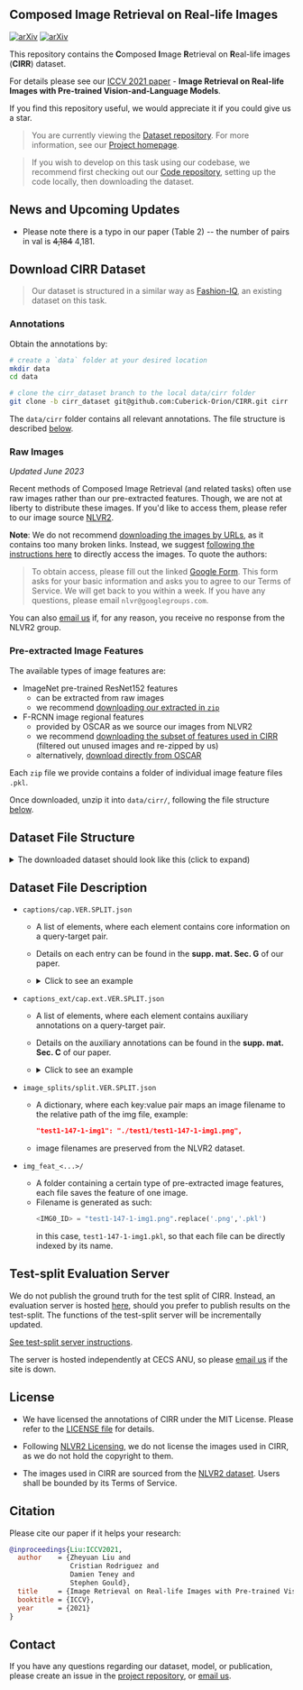 ## Composed Image Retrieval on Real-life Images

[![arXiv](https://img.shields.io/badge/paper-iccv2021-cyan)](https://openaccess.thecvf.com/content/ICCV2021/papers/Liu_Image_Retrieval_on_Real-Life_Images_With_Pre-Trained_Vision-and-Language_Models_ICCV_2021_paper.pdf) 
[![arXiv](https://img.shields.io/badge/arXiv-2108.04024-red)](https://arxiv.org/abs/2108.04024)

This repository contains the **C**omposed **I**mage **R**etrieval on **R**eal-life images (**CIRR**) dataset.

For details please see our [ICCV 2021 paper](https://arxiv.org/abs/2108.04024) - **Image Retrieval on Real-life Images with Pre-trained Vision-and-Language Models**.

If you find this repository useful, we would appreciate it if you could give us a star.


>You are currently viewing the [Dataset repository](https://github.com/Cuberick-Orion/CIRR). For more information, see our [Project homepage](https://cuberick-orion.github.io/CIRR/).

>If you wish to develop on this task using our codebase, we recommend first checking out our [Code repository](https://github.com/Cuberick-Orion/CIRPLANT), setting up the code locally, then downloading the dataset.

## News and Upcoming Updates

* Please note there is a typo in our paper (Table 2) -- the number of pairs in val is ~~4,184~~ 4,181.


## Download CIRR Dataset

> Our dataset is structured in a similar way as [Fashion-IQ](https://github.com/XiaoxiaoGuo/fashion-iq), an existing dataset on this task.

### Annotations

Obtain the annotations by:
```bash
# create a `data` folder at your desired location
mkdir data
cd data

# clone the cirr_dataset branch to the local data/cirr folder
git clone -b cirr_dataset git@github.com:Cuberick-Orion/CIRR.git cirr
```

The `data/cirr` folder contains all relevant annotations. The file structure is described [below](#dataset-file-structure).

### Raw Images

*Updated June 2023*

Recent methods of Composed Image Retrieval (and related tasks) often use raw images rather than our pre-extracted features. Though, we are not at liberty to distribute these images.
If you'd like to access them, please refer to our image source [NLVR2](https://lil.nlp.cornell.edu/nlvr/).

**Note**: We do not recommend [downloading the images by URLs](https://github.com/lil-lab/nlvr/tree/master/nlvr2#downloading-the-images), as it contains too many broken links. Instead, we suggest [following the instructions here](https://github.com/lil-lab/nlvr/tree/master/nlvr2#direct-image-download) to directly access the images. To quote the authors:

>To obtain access, please fill out the linked [Google Form](https://goo.gl/forms/yS29stWnFWzrDBFH3). This form asks for your basic information and asks you to agree to our Terms of Service. We will get back to you within a week. If you have any questions, please email `nlvr@googlegroups.com`.

You can also [email us](mailto:zheyuan.liu@anu.edu.au) if, for any reason, you receive no response from the NLVR2 group.

### Pre-extracted Image Features

The available types of image features are:
 - ImageNet pre-trained ResNet152 features
   - can be extracted from raw images
   - we recommend [downloading our extracted in `zip`](https://drive.google.com/file/d/1JIEM46AwtdwfsEsSMsRoZhml0Xlf5060/view?usp=sharing)
 - F-RCNN image regional features
   - provided by OSCAR as we source our images from NLVR2
   - we recommend [downloading the subset of features used in CIRR](https://drive.google.com/file/d/1lzd3bljiF9evVkHJ-95FLCfu7dGJg-Iz/view?usp=sharing) (filtered out unused images and re-zipped by us)
   - alternatively, [download directly from OSCAR](https://github.com/microsoft/Oscar/blob/master/DOWNLOAD.md)

Each `zip` file we provide contains a folder of individual image feature files `.pkl`.

Once downloaded, unzip it into `data/cirr/`, following the file structure [below](#dataset-file-structure).

## Dataset File Structure

<details>
  <summary>The downloaded dataset should look like this (click to expand)</summary>
  
  ```
  data
  └─── cirr
      ├─── captions
      │        cap.VER.test1.json
      │        cap.VER.train.json
      │        cap.VER.val.json
      ├─── captions_ext
      │        cap.ext.VER.test1.json
      │        cap.ext.VER.train.json
      │        cap.ext.VER.val.json
      ├─── image_splits
      │        split.VER.test1.json
      │        split.VER.train.json
      │        split.VER.val.json
      ├─── img_feat_frcnn  
      │    ├── train      
      │    │      <IMG0_ID>.pkl
      │    │      <IMG1_ID>.pkl
      │    │           ...
      │    ├── dev         
      │    │      <IMG0_ID>.pkl
      │    │      <IMG1_ID>.pkl
      │    │           ...
      │    └── test1       
      │           <IMG0_ID>.pkl
      │           <IMG1_ID>.pkl
      │                ...
      ├─── img_feat_res152 
      │        <Same subfolders as above>
      └─── img_raw         
                <Same subfolders as above>
  ```
</details>


## Dataset File Description

 - `captions/cap.VER.SPLIT.json`
    - A list of elements, where each element contains core information on a query-target pair.
    - Details on each entry can be found in the **supp. mat. Sec. G** of our paper.
    - <details>
      <summary>Click to see an example</summary>
      
      ```json
          {"pairid": 12063, 
          "reference":   "test1-147-1-img1", 
          "target_hard": "test1-83-0-img1", 
          "target_soft": {"test1-83-0-img1": 1.0}, 
          "caption": "remove all but one dog and add a woman hugging   it", 
          "img_set": {"id": 1, 
                      "members": ["test1-147-1-img1", 
                                  "test1-1001-2-img0",  
                                  "test1-83-1-img1",           
                                  "test1-359-0-img1",  
                                  "test1-906-0-img1", 
                                  "test1-83-0-img1"],
                      "reference_rank": 3, 
                      "target_rank": 4}
          }
      ```
      </details>


 - `captions_ext/cap.ext.VER.SPLIT.json`
    - A list of elements, where each element contains auxiliary annotations on a query-target pair.
    - Details on the auxiliary annotations can be found in the **supp. mat. Sec. C** of our paper.
    - <details>
      <summary>Click to see an example</summary>
      
      ```json
          {"pairid": 12063, 
          "reference":   "test1-147-1-img1", 
          "target_hard": "test1-83-0-img1", 
          "caption_extend": {"0": "being a photo of dogs", 
                            "1": "add a big dog", 
                            "2": "more focused on the hugging", 
                            "3": "background should contain grass"}
          }
      ```
      </details>

  

 - `image_splits/split.VER.SPLIT.json`
    - A dictionary, where each key:value pair maps an image filename to the relative path of the img file, example:
      ```json
      "test1-147-1-img1": "./test1/test1-147-1-img1.png",
      ```
    - image filenames are preserved from the NLVR2 dataset.
 - `img_feat_<...>/`
    - A folder containing a certain type of pre-extracted image features, each file saves the feature of one image.
    - Filename is generated as such:
      ```python
      <IMG0_ID> = "test1-147-1-img1.png".replace('.png','.pkl')
      ```
      in this case, `test1-147-1-img1.pkl`, so that each file can be directly indexed by its name.

## Test-split Evaluation Server
We do not publish the ground truth for the test split of CIRR. Instead, an evaluation server is hosted [here](http://cirr.cecs.anu.edu.au/), should you prefer to publish results on the test-split. The functions of the test-split server will be incrementally updated.

[See test-split server instructions](Test-split_server.md).

The server is hosted independently at CECS ANU, so please [email us](mailto:zheyuan.liu@anu.edu.au) if the site is down.

## License
 - We have licensed the annotations of CIRR under the MIT License. Please refer to the [LICENSE file](LICENSE) for details.

 - Following [NLVR2 Licensing](https://github.com/lil-lab/nlvr#licensing), we do not license the images used in CIRR, as we do not hold the copyright to them.

 - The images used in CIRR are sourced from the [NLVR2 dataset](https://lil.nlp.cornell.edu/nlvr/). Users shall be bounded by its Terms of Service.
 
## Citation

Please cite our paper if it helps your research:
```bibtex
@inproceedings{Liu:ICCV2021,
  author    = {Zheyuan Liu and
               Cristian Rodriguez and
               Damien Teney and
               Stephen Gould},
  title     = {Image Retrieval on Real-life Images with Pre-trained Vision-and-Language Models},
  booktitle = {ICCV},
  year      = {2021}
}
```

## Contact
If you have any questions regarding our dataset, model, or publication, please create an issue in the [project repository](https://github.com/Cuberick-Orion/CIRR/issues), or [email us](mailto:zheyuan.liu@anu.edu.au).
